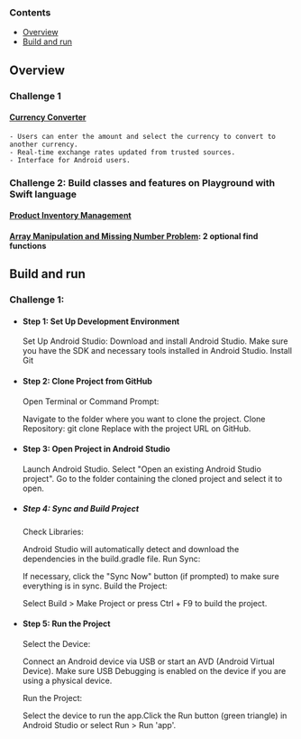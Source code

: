 ### Contents
  - [Overview](#Overview)
  - [Build and run](#BuildAndRun)


## Overview
### Challenge 1
  #### [Currency Converter](https://github.com/phambaochau132/MobileInternTest/tree/main/CurrencyConverter)
    - Users can enter the amount and select the currency to convert to another currency.
    - Real-time exchange rates updated from trusted sources.
    - Interface for Android users.
### Challenge 2: Build classes and features on Playground with Swift language
  #### [Product Inventory Management](https://github.com/phambaochau132/MobileInternTest/tree/main/Challange2/Challange2/ProductInventoryManagement.playground)
  #### [Array Manipulation and Missing Number Problem](https://github.com/phambaochau132/MobileInternTest/tree/main/Challange2/Challange2/MissingNumberProblem.playground): 2 optional find functions


## Build and run
### Challenge 1:
  - #### Step 1: Set Up Development Environment
      Set Up Android Studio:
      Download and install Android Studio.
      Make sure you have the SDK and necessary tools installed in Android Studio.
      Install Git
  
  - #### Step 2: Clone Project from GitHub
      Open Terminal or Command Prompt:
      
      Navigate to the folder where you want to clone the project.
      Clone Repository:
      git clone <Repository URL>
      Replace <Repository URL> with the project URL on GitHub.
  
  - #### Step 3: Open Project in Android Studio
      Launch Android Studio.
      Select "Open an existing Android Studio project".
      Go to the folder containing the cloned project and select it to open.
  - ##### Step 4: Sync and Build Project
      Check Libraries:
      
      Android Studio will automatically detect and download the dependencies in the build.gradle file.
      Run Sync:
      
      If necessary, click the "Sync Now" button (if prompted) to make sure everything is in sync.
      Build the Project:
      
      Select Build > Make Project or press Ctrl + F9 to build the project.
      
  - #### Step 5: Run the Project
      Select the Device:
      
      Connect an Android device via USB or start an AVD (Android Virtual Device).
      Make sure USB Debugging is enabled on the device if you are using a physical device.

      Run the Project:

    Select the device to run the app.Click the Run button (green triangle) in Android Studio or select Run > Run 'app'.
